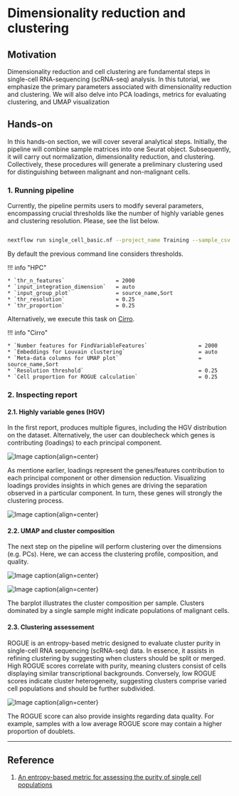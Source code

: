 # Dimensionality reduction and clustering

## Motivation

Dimensionality reduction and cell clustering are fundamental steps in single-cell RNA-sequencing (scRNA-seq) analysis. In this tutorial, we emphasize the primary parameters associated with dimensionality reduction and clustering. We will also delve into PCA loadings, metrics for evaluating clustering, and UMAP visualization

## Hands-on

In this hands-on section, we will cover several analytical steps. Initially, the pipeline will combine sample matrices into one Seurat object. Subsequently, it will carry out normalization, dimensionality reduction, and clustering. Collectively, these procedures will generate a preliminary clustering used for distinguishing between malignant and non-malignant cells.

### 1. Running pipeline

Currently, the pipeline permits users to modify several parameters, encompassing crucial thresholds like the number of highly variable genes and clustering resolution. Please, see the list below. 

```{.bash .copy}

nextflow run single_cell_basic.nf --project_name Training --sample_csv sample_table.csv --meta_data meta_data.csv --cancer_type Ovarian -resume -profile seadragon

```

By default the previous command line considers thresholds.

!!! info "HPC"

    * `thr_n_features`                = 2000
    * `input_integration_dimension`   = auto
    * `input_group_plot`              = source_name,Sort
    * `thr_resolution`                = 0.25
    * `thr_proportion`                = 0.25

Alternatively, we execute this task on [Cirro](https://cirro.bio).

!!! info "Cirro"

    * `Number features for FindVariableFeatures`                = 2000
    * `Embeddings for Louvain clustering`                       = auto
    * `Meta-data columns for UMAP plot`                         = source_name,Sort
    * `Resolution threshold`                                    = 0.25
    * `Cell proportion for ROGUE calculation`                   = 0.25

### 2. Inspecting report

#### 2.1. Highly variable genes (HGV)

In the first report, produces multiple figures, including the HGV distribution on the dataset. Alternatively, the user can doublecheck which genes is contributing (loadings) to each principal component.

![Image caption](figures/pca-highly-variable-features.png){align=center}

As mentione earlier, loadings represent the genes/features contribution to each principal component or other dimension reduction. Visualizing loadings provides insights in which genes are driving the separation observed in a particular component. In turn, these genes will strongly the clustering process.

![Image caption](figures/pca-loadings.png){align=center}

#### 2.2. UMAP and cluster composition

The next step on the pipeline will perform clustering over the dimensions (e.g. PCs). Here,  we can access the clustering profile, composition, and quality.

![Image caption](figures/umap-clustering.png){align=center}

![Image caption](figures/barplot-cluster-composition.png){align=center}

The barplot illustrates the cluster composition per sample. Clusters dominated by a single sample might indicate populations of malignant cells.

#### 2.3. Clustering assessement

ROGUE is an entropy-based metric designed to evaluate cluster purity in single-cell RNA sequencing (scRNA-seq) data. In essence, it assists in refining clustering by suggesting when clusters should be split or merged. High ROGUE scores correlate with purity, meaning clusters consist of cells displaying similar transcriptional backgrounds. Conversely, low ROGUE scores indicate cluster heterogeneity, suggesting clusters comprise varied cell populations and should be further subdivided.

![Image caption](figures/boxplot-rogue.png){align=center}

The ROGUE score can also provide insights regarding data quality. For example, samples with a low average ROGUE score may contain a higher proportion of doublets.

---

## Reference

1. [An entropy-based metric for assessing the purity of single cell populations](https://www.nature.com/articles/s41467-020-16904-3)

